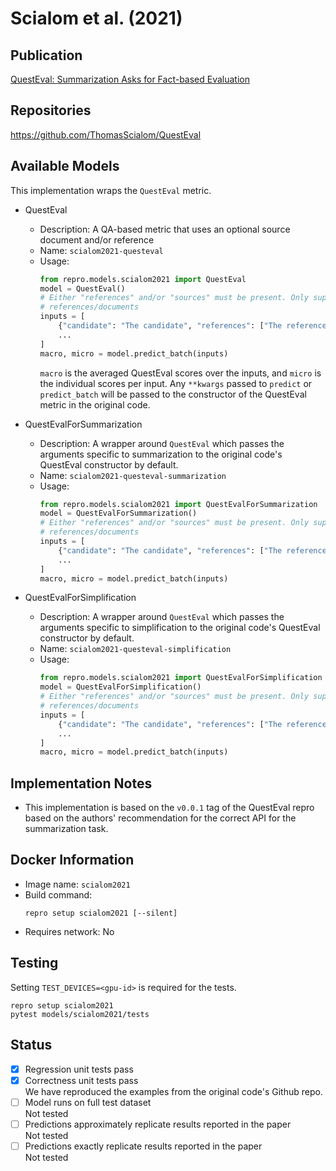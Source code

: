 # Scialom et al. (2021)

## Publication
[QuestEval: Summarization Asks for Fact-based Evaluation](https://arxiv.org/abs/2103.12693)

## Repositories
https://github.com/ThomasScialom/QuestEval

## Available Models
This implementation wraps the `QuestEval` metric.

- QuestEval
  - Description: A QA-based metric that uses an optional source document and/or reference 
  - Name: `scialom2021-questeval`
  - Usage:
    ```python
    from repro.models.scialom2021 import QuestEval
    model = QuestEval()
    # Either "references" and/or "sources" must be present. Only supports single
    # references/documents
    inputs = [
        {"candidate": "The candidate", "references": ["The reference"], "sources": ["The source"]},
        ...
    ]   
    macro, micro = model.predict_batch(inputs)
    ```
    `macro` is the averaged QuestEval scores over the inputs, and `micro` is the individual scores per input.
    Any `**kwargs` passed to `predict` or `predict_batch` will be passed to the constructor of the QuestEval metric in the original code.
    
- QuestEvalForSummarization
  - Description: A wrapper around `QuestEval` which passes the arguments specific to summarization to the original code's QuestEval constructor by default.
  - Name: `scialom2021-questeval-summarization`
  - Usage: 
    ```python
    from repro.models.scialom2021 import QuestEvalForSummarization
    model = QuestEvalForSummarization()
    # Either "references" and/or "sources" must be present. Only supports single
    # references/documents
    inputs = [
        {"candidate": "The candidate", "references": ["The reference"], "sources": ["The source"]},
        ...
    ]   
    macro, micro = model.predict_batch(inputs)
    ```
    
- QuestEvalForSimplification
  - Description: A wrapper around `QuestEval` which passes the arguments specific to simplification to the original code's QuestEval constructor by default.
  - Name: `scialom2021-questeval-simplification`
  - Usage: 
    ```python
    from repro.models.scialom2021 import QuestEvalForSimplification
    model = QuestEvalForSimplification()
    # Either "references" and/or "sources" must be present. Only supports single
    # references/documents
    inputs = [
        {"candidate": "The candidate", "references": ["The reference"], "sources": ["The source"]},
        ...
    ]   
    macro, micro = model.predict_batch(inputs)
    ```
    
## Implementation Notes
- This implementation is based on the `v0.0.1` tag of the QuestEval repro based on the authors' recommendation for the correct API for the summarization task.
    
## Docker Information
- Image name: `scialom2021`
- Build command:
  ```shell script
  repro setup scialom2021 [--silent]
  ```
- Requires network: No
  
## Testing
Setting `TEST_DEVICES=<gpu-id>` is required for the tests.
```shell script
repro setup scialom2021
pytest models/scialom2021/tests
```

## Status
- [x] Regression unit tests pass   
- [x] Correctness unit tests pass  
We have reproduced the examples from the original code's Github repo.
- [ ] Model runs on full test dataset  
Not tested
- [ ] Predictions approximately replicate results reported in the paper  
Not tested
- [ ] Predictions exactly replicate results reported in the paper  
Not tested